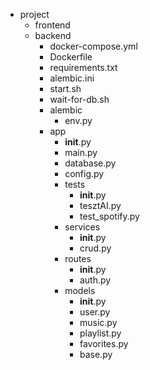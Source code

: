 - project
    - frontend
    - backend
        - docker-compose.yml
        - Dockerfile
        - requirements.txt
        - alembic.ini
        - start.sh
        - wait-for-db.sh
        - alembic
            - env.py
        - app
            - __init__.py
            - main.py
            - database.py
            - config.py 
            - tests
                - __init__.py
                - tesztAI.py
                - test_spotify.py
            - services
                - __init__.py
                - crud.py
            - routes
                - __init__.py
                - auth.py
            - models
                - __init__.py
                - user.py
                - music.py
                - playlist.py
                - favorites.py
                - base.py